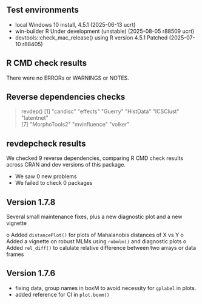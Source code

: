 ## Test environments
* local Windows 10 install, 4.5.1 (2025-06-13 ucrt)
* win-builder R Under development (unstable) (2025-08-05 r88509 ucrt)
* devtools::check_mac_release() using R version 4.5.1 Patched (2025-07-10 r88405)

## R CMD check results
There were no ERRORs or WARNINGS or NOTES.

## Reverse dependencies checks

> revdep()
[1] "candisc"      "effects"      "Guerry"       "HistData"     "ICSClust"     "latentnet"   
[7] "MorphoTools2" "mvinfluence"  "volker" 

## revdepcheck results

We checked 9 reverse dependencies, comparing R CMD check results across CRAN and dev versions of this package.

 * We saw 0 new problems
 * We failed to check 0 packages


## Version 1.7.8

Several small maintenance fixes, plus a new diagnostic plot and a new vignette

o Added `distancePlot()` for plots of Mahalanobis distances of X vs Y
o Added a vignette on robust MLMs using `robmlm()` and diagnostic plots
o Added `rel_diff()` to calulate relative difference between two arrays or data frames

## Version 1.7.6 

* fixing data, group names in boxM to avoid necessity for `gplabel` in plots.
* added reference for CI in `plot.boxm()`

